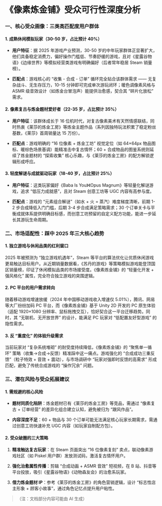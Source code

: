 # 《像素炼金铺》受众可行性深度分析

### 一、核心受众画像：三类高匹配度用户群体

#### 1. 成熟休闲模拟玩家（30-50 岁，占比预计 40%）



* **用户特征**：据 2025 年游戏产业预测，30-50 岁的中年玩家群体正显著扩大，他们具备稳定消费力，偏好操作门槛低、节奏舒缓的游戏，且对《星露谷物语》《边缘世界》等模拟经营类游戏有明确偏好（后者常年稳居 Steam 销量榜）。

* **匹配点**：游戏核心的 “收集 - 合成 - 订单” 循环完全贴合该群体需求 —— 无复杂战斗、无生存压力，10-15 分钟即可完成单次游玩闭环；暖色调像素风格与 ASMR 级音效设计（如炼金台冒泡声）能提供治愈感，契合其 “碎片化放松” 需求。

#### 2. 像素复古与炼金题材爱好者（22-35 岁，占比预计 35%）



* **用户特征**：该群体成长于 16 位机时代，对复古像素美术有天然情感联结，同时热衷《莱莎的炼金工房》等炼金主题作品（系列因独特玩法积累了稳定粉丝基数，《莱莎》首周销量达 15 万份）。

* **匹配点**：游戏明确的 “16 位像素 + 炼金工坊” 视觉定位（如 64×64px 物品图标、暖棕色场景基调）能精准击中复古情怀；60 + 合成物品的图鉴系统则延续了炼金题材的 “探索收集” 核心乐趣，与《莱莎的炼金工房》的配方解锁逻辑形成呼应。

#### 3. 轻度解谜与成就驱动玩家（18-40 岁，占比预计 25%）



* **用户特征**：这类玩家偏好《Baba Is You》《Opus Magnum》等轻量化解谜游戏，追求 “低压力成就感”，且对 Steam 创意工坊等 UGC 内容有高参与度。

* **匹配点**：游戏的 “元素组合解谜”（如水 + 火 = 蒸汽）难度梯度清晰，前期 1-2 步合成降低入门门槛，后期 3-4 步合成满足策略需求；30 个订单关卡与平衡成就体系提供明确目标感，而创意工坊预留的自定义配方功能，能进一步延长其游玩生命周期。

### 二、市场适配性：踩中 2025 年三大核心趋势

#### 1. 独立游戏与休闲品类的红利窗口

2025 年被预测为 “独立游戏机遇年”，Steam 等平台的算法优化让优质休闲游戏更易触达目标用户。从近期销量数据看，《苏丹的游戏》等策略模拟游戏能登顶国区销量榜，印证了休闲模拟品类的市场接受度。《像素炼金铺》的 “轻量化开发 + 强风格化” 属性，完全符合独立游戏的突围逻辑。

#### 2. PC 平台的用户需求转向

随着移动游戏增速放缓（2024 年中国移动游戏收入增速仅 5.01%），腾讯、网易等大厂纷纷加码 PC 平台，而《像素炼金铺》基于 Unity 2D 开发的 PC 原生体验（适配 1920×1080 分辨率、鼠标拖拽交互），恰好契合这一平台迁移趋势。同时，其 “无联机、无开放世界” 的设计，能满足 PC 玩家对 “低配置友好型游戏” 的隐性需求。

#### 3. 反 “重度化” 的体验升级需求

当前玩家对 “复杂系统堆砌” 的耐受度持续降低，《像素炼金铺》的 “聚焦单一循环” 策略（收集→合成→反馈）精准踩中这一痛点。游戏强化的 “合成成功三重反馈”（粒子特效 + 音效 + 震动），与市场调研中 “玩家对强即时反馈的高需求” 形成匹配，避免了传统合成游戏的 “操作冗余” 问题。

### 三、潜在风险与受众拓展建议

#### 1. 需规避的核心风险



* **题材同质化陷阱**：炼金题材已有《莱莎的炼金工房》等竞品，需通过 “像素复古 + 订单经营” 的差异化组合建立认知，避免被归为 “跟风作品”。

* **内容深度不足**：60 + 物品与 30 个订单可能无法满足核心玩家长期需求，需通过创意工坊快速补充 UGC 内容（如玩家自制配方包）。

#### 2. 受众破圈的三大策略



1. **精准触达复古玩家**：在 Steam 页面突出 “16 位像素复刻” 卖点，联动像素游戏社区（如 Piskel 用户群）发放测试码，激活复古情怀用户。

2. **强化治愈属性传播**：剪辑 “合成动画 + ASMR 音效” 短视频，在 B 站、抖音等平台投放，吸引《星露谷物语》《动物森友会》的治愈系玩家。

3. **借力炼金题材 IP**：参考《莱莎的炼金工房》的角色营销逻辑，设计 “标志性店主形象 + 顾客小故事”，通过角色记忆点提升用户粘性。

> （注：文档部分内容可能由 AI 生成）